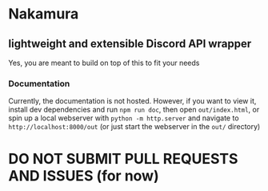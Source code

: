 # Nakamura
## lightweight and extensible Discord API wrapper

Yes, you are meant to build on top of this to fit your needs

### Documentation

Currently, the documentation is not hosted. However, if you want to view it, install dev dependencies and run `npm run doc`, then open `out/index.html`, or spin up a local webserver with `python -m http.server` and navigate to `http://localhost:8000/out` (or just start the webserver in the `out/` directory)

# DO NOT SUBMIT PULL REQUESTS AND ISSUES (for now)